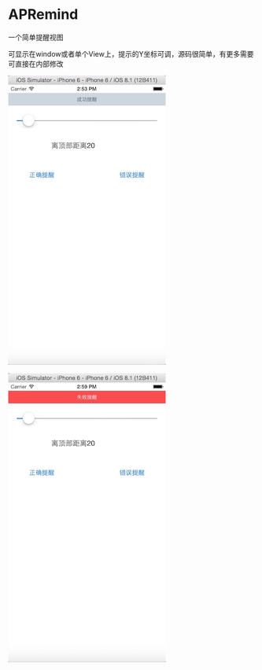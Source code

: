 # APRemind
一个简单提醒视图

可显示在window或者单个View上，提示的Y坐标可调，源码很简单，有更多需要可直接在内部修改

 ![image](https://github.com/he15his/APRemind/blob/master/APRemind/1.jpeg)

 ![image](https://github.com/he15his/APRemind/blob/master/APRemind/2.jpeg)

